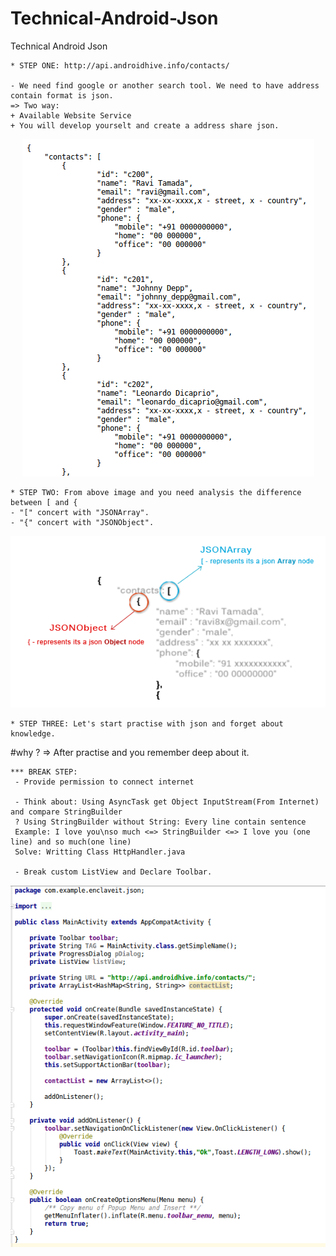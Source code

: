 # Technical-Android-Json
Technical Android Json

    * STEP ONE: http://api.androidhive.info/contacts/

    - We need find google or another search tool. We need to have address contain format is json. 
    => Two way:
    + Available Website Service
    + You will develop yourselt and create a address share json.

<p align="center">
  <img src="https://github.com/danisluis6/Technical-Android-Json/blob/version1/version1/1.png">
</p>

    * STEP TWO: From above image and you need analysis the difference between [ and { 
    - "[" concert with "JSONArray".
    - "{" concert with "JSONObject".

<p align="center">
  <img src="https://github.com/danisluis6/Technical-Android-Json/blob/version1/version1/2.png">
</p>

    * STEP THREE: Let's start practise with json and forget about knowledge.
#why ? => After practise and you remember deep about it.

    *** BREAK STEP: 
     - Provide permission to connect internet

     - Think about: Using AsyncTask get Object InputStream(From Internet) and compare StringBuilder
     ? Using StringBuilder without String: Every line contain sentence 
     Example: I love you\nso much <=> StringBuilder <=> I love you (one line) and so much(one line)
     Solve: Writting Class HttpHandler.java

     - Break custom ListView and Declare Toolbar.

<p align="center">
  <img src="https://github.com/danisluis6/Technical-Android-Json/blob/version1/version1/3.png">
</p>


